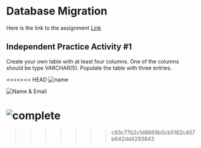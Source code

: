 # Database Migration
Here is the link to the assignment [Link](https://github.com/Techtonica/curriculum/blob/master/databases/database-migrations.md)



## Independent Practice Activity #1
Create your own table with at least four columns. One of the columns should be type VARCHAR(5). Populate the table with three entries.


<<<<<<< HEAD
![name](/images/name.png) 

![Name & Email](/images/nameEmail.png)  

![complete](/images/complete.png) 
=======
>>>>>>> c93c77b2c1d8869b0cb5182c407b642dd4293843
